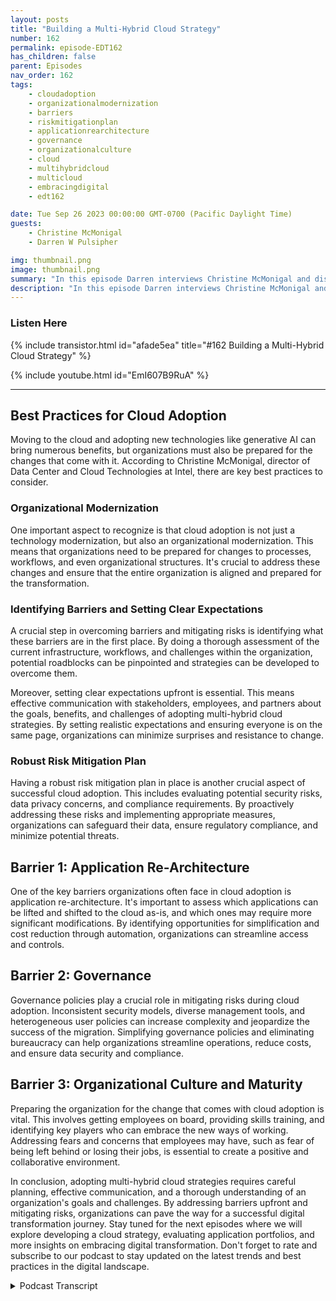 ```yaml
---
layout: posts
title: "Building a Multi-Hybrid Cloud Strategy"
number: 162
permalink: episode-EDT162
has_children: false
parent: Episodes
nav_order: 162
tags:
    - cloudadoption
    - organizationalmodernization
    - barriers
    - riskmitigationplan
    - applicationrearchitecture
    - governance
    - organizationalculture
    - cloud
    - multihybridcloud
    - multicloud
    - embracingdigital
    - edt162

date: Tue Sep 26 2023 00:00:00 GMT-0700 (Pacific Daylight Time)
guests:
    - Christine McMonigal
    - Darren W Pulsipher

img: thumbnail.png
image: thumbnail.png
summary: "In this episode Darren interviews Christine McMonigal and discuss the challenges organizations face when transitioning to the cloud and adopting multi-hybrid cloud architectures. They highlight the importance of understanding these obstacles and providing guidance to overcome them. This episode will dive deeper into some key barriers and strategies for mitigating risks, ensuring a successful cloud transformation."
description: "In this episode Darren interviews Christine McMonigal and discuss the challenges organizations face when transitioning to the cloud and adopting multi-hybrid cloud architectures. They highlight the importance of understanding these obstacles and providing guidance to overcome them. This episode will dive deeper into some key barriers and strategies for mitigating risks, ensuring a successful cloud transformation."
---
```


<div>
<h3>Listen Here</h3>
{% include transistor.html id="afade5ea" title="#162 Building a Multi-Hybrid Cloud Strategy" %}

{% include youtube.html id="EmI607B9RuA" %}
</div>

---

## Best Practices for Cloud Adoption

Moving to the cloud and adopting new technologies like generative AI can bring numerous benefits, but organizations must also be prepared for the changes that come with it. According to Christine McMonigal, director of Data Center and Cloud Technologies at Intel, there are key best practices to consider.

### Organizational Modernization

One important aspect to recognize is that cloud adoption is not just a technology modernization, but also an organizational modernization. This means that organizations need to be prepared for changes to processes, workflows, and even organizational structures. It's crucial to address these changes and ensure that the entire organization is aligned and prepared for the transformation.

### Identifying Barriers and Setting Clear Expectations

A crucial step in overcoming barriers and mitigating risks is identifying what these barriers are in the first place. By doing a thorough assessment of the current infrastructure, workflows, and challenges within the organization, potential roadblocks can be pinpointed and strategies can be developed to overcome them.

Moreover, setting clear expectations upfront is essential. This means effective communication with stakeholders, employees, and partners about the goals, benefits, and challenges of adopting multi-hybrid cloud strategies. By setting realistic expectations and ensuring everyone is on the same page, organizations can minimize surprises and resistance to change.

### Robust Risk Mitigation Plan

Having a robust risk mitigation plan in place is another crucial aspect of successful cloud adoption. This includes evaluating potential security risks, data privacy concerns, and compliance requirements. By proactively addressing these risks and implementing appropriate measures, organizations can safeguard their data, ensure regulatory compliance, and minimize potential threats.

## Barrier 1: Application Re-Architecture

One of the key barriers organizations often face in cloud adoption is application re-architecture. It's important to assess which applications can be lifted and shifted to the cloud as-is, and which ones may require more significant modifications. By identifying opportunities for simplification and cost reduction through automation, organizations can streamline access and controls.

## Barrier 2: Governance

Governance policies play a crucial role in mitigating risks during cloud adoption. Inconsistent security models, diverse management tools, and heterogeneous user policies can increase complexity and jeopardize the success of the migration. Simplifying governance policies and eliminating bureaucracy can help organizations streamline operations, reduce costs, and ensure data security and compliance.

## Barrier 3: Organizational Culture and Maturity

Preparing the organization for the change that comes with cloud adoption is vital. This involves getting employees on board, providing skills training, and identifying key players who can embrace the new ways of working. Addressing fears and concerns that employees may have, such as fear of being left behind or losing their jobs, is essential to create a positive and collaborative environment.

In conclusion, adopting multi-hybrid cloud strategies requires careful planning, effective communication, and a thorough understanding of an organization's goals and challenges. By addressing barriers upfront and mitigating risks, organizations can pave the way for a successful digital transformation journey. Stay tuned for the next episodes where we will explore developing a cloud strategy, evaluating application portfolios, and more insights on embracing digital transformation. Don't forget to rate and subscribe to our podcast to stay updated on the latest trends and best practices in the digital landscape.


<details>
<summary> Podcast Transcript </summary>

<p>﻿1</p>
<p>Hello, this is Darren</p>
<p>Pulsipher, chief solution,architect of public sector at Intel.</p>
<p>And welcome to Embracing</p>
<p>Digital Transformation,where we investigate effective change,leveragingpeople, process and technology.</p>
<p>On today's episode, Building a multihybrid cloud Strategy</p>
<p>Best Practices with special guests.</p>
<p>Christine McMonigal, director of Data</p>
<p>Center and Cloud Technologies.</p>
<p>Christine, welcome to the show.</p>
<p>Thanks, Daryn. Appreciate it.</p>
<p>Hey, Christine.</p>
<p>We go back probably eight years.</p>
<p>It entails.</p>
<p>Probably I.</p>
<p>Think I met you the first time at a show,probably HP</p>
<p>Explorer one, one of the vents back there.</p>
<p>And yeah, maybe a VMWORLDor an HP or something.</p>
<p>Yeah. Yeah.</p>
<p>And I remember we on the show floortalks for hours at the booth,you know, inbetween rushes of people coming in.</p>
<p>We had a fun time.</p>
<p>And when I heard about this projectyou're working on, I said,</p>
<p>We got to talk to Christine.</p>
<p>This would be wonderful, but I know you.</p>
<p>But my guest do not. So, Christine.</p>
<p>So tell my guests a little bitabout yourself and your background.</p>
<p>Yeah.</p>
<p>Christine McMonagle,</p>
<p>I've been at Intel for many, many years.</p>
<p>I've been on the data centerside of the business since 2010,and I've been working on storage,hyper converged infrastructure.</p>
<p>Kind of evolvedinto more of a hybrid cloud focus.</p>
<p>And I work with a number of our keysoftware partners to help themtake advantage of Intel technologiesand then promote those technologies.</p>
<p>So where were you before Intel?</p>
<p>Our stores. Intel.</p>
<p>Been where you grew up?</p>
<p>Cut your teeth.</p>
<p>Oh, wow.</p>
<p>I was at a small startupbased in the Twin Citiesthat had networking and IO equipmentback in the nineties and then went backto school at Cornell for my MBA.</p>
<p>And Intel hired me out of that program.</p>
<p>Oh, wow.</p>
<p>All right.</p>
<p>So technologist turned in Bay.</p>
<p>That's right.</p>
<p>Sounds familiar. That's what I did, too.</p>
<p>That's hard to do.</p>
<p>Yeah.</p>
<p>When I learned that no one knows howto manage and control software engineers,</p>
<p>I decided to go learnhow to do that with my MBA.</p>
<p>And I still don't know how.</p>
<p>I'm a software engineer, too.</p>
<p>I'm not control. Everyone knows that. So.</p>
<p>So, Christine, we talk. We talk.</p>
<p>This is this is the first podcastin a series of five podcaststhat we're going to do on multi hybridcloud on best practicesin multicloud models. Why?</p>
<p>Why are we doing this?</p>
<p>You know, we recognize thattechnology providers, Cisco's I.T.decision makers,they're still facing a lot of challengesas they modernize their infrastructure,moved to cloud, bring in new technologieslike I consider how to use the edgeall of these things.</p>
<p>And well,we've had some good guidance in the past.</p>
<p>We felt it was really time to update that.</p>
<p>And and really see how we could helpour partnersand our customersbetter make use of their infrastructure.</p>
<p>And you know, get the most that they canas they're addressing business challenges,anything from, you know, improvingtheir customer experience, lowering costs,improving security, supportingtheir continued remote workforce, etc..</p>
<p>And and that's reallywhat transformation is all about.</p>
<p>Well, I'm glad you brought that up,because the landscape today,compared to just five yearsago, completely different.</p>
<p>Very true.</p>
<p>Mm hmm.</p>
<p>I mean, you mentioned you mentionedtwo of the biggest ones, remote work.</p>
<p>The pandemic.</p>
<p>The pandemic changed everything.</p>
<p>And the other one, which is very new,which is only six,eight months oldnow, is the birth of generative AI.</p>
<p>That's right.</p>
<p>So big, big changes.</p>
<p>So why does Intel thinkthat they have anything to sayabout this stuff?</p>
<p>We just produce chips.</p>
<p>Well, actually,</p>
<p>Intel's a lot more than justa chip producer, as you well know.</p>
<p>Why do you know We have 15,000 softwareengineers, for example?</p>
<p>Right.</p>
<p>And, you know,we really try to work closelywith the ecosystem, whether that's ondriving your technology standardthat make interoperability real to,you know, collaborating with our softwarepartners to help our technologiesimprove the software experiencethat they're delivering to customers.</p>
<p>And all of that is is really partof what we're doingto drive transformation in the industry.</p>
<p>And ultimately, you know, our missionis to make the world a better place.</p>
<p>Well, I'm glad you brought those things upbecause I leverageall that stuff in my own workbecause Idon't work with the software vendorsas much as I work with the end users.</p>
<p>And I'm like a matchmaker.</p>
<p>Or I call myselfsometimes a technology therapistwith other CIOs.</p>
<p>So when we talk about best practicesin adopting multi hybridcloud architectures or multi hybridcloud models, operating models,we have a lot of experiencebecause we work with a lot of customersand the vendors that are supplying thesetools to help them with this adoption.</p>
<p>So I love that you guys came upwith this idea for this seriesbecause a lot of my listenersare in the throes of all this today.</p>
<p>So I think this is wonderful.</p>
<p>Very good.</p>
<p>And I'm glad that you were willingto partner with us to get the word outand utilize your podcast,which which has been a longstandingand and valuable asset to the communityto help us provide this guidanceand share some expertise.</p>
<p>Well, great.</p>
<p>Well, thanks.</p>
<p>You know,buttering up the host always helps.</p>
<p>It always does.</p>
<p>All right.</p>
<p>So let's dive into it.</p>
<p>Today, specifically,we want to talk specificallyabout the first best practice.</p>
<p>Which iswhich is addressing barriersupfront to mitigate risk.</p>
<p>All right.</p>
<p>I heard two big buzzwords that I learnedin MBA school.</p>
<p>Barriers and risk.</p>
<p>Right. That's right. That's right. Right.</p>
<p>Yeah.</p>
<p>Well, you know, people think of of cloudas a as a technology modernization,but it's just as much ofan organizational modernization.</p>
<p>Right.</p>
<p>Changes to processesand and how people work and and.</p>
<p>Even organizational structure.</p>
<p>Right, Exactly. Mm hmm.</p>
<p>It's really a large change managementexercise, you know,</p>
<p>And it sort ofsounds like consultant buzz speak.</p>
<p>But in reality, it is a lot of change.</p>
<p>And and it's something that that peoplewant to plan for upfrontand set expectations for upfront.</p>
<p>So what what kind of you talked about?</p>
<p>I've got to identify the barriersand mitigate risk.</p>
<p>Right. Yeah.</p>
<p>How do I go about doing that?</p>
<p>Because this is new.</p>
<p>I mean, some of the barriers</p>
<p>I can think of would be,</p>
<p>I don't know what I don't know.</p>
<p>Well, thatis actually a lot of the challengethat I think people faceas they're modernizing workloads,as they're moving thingsto more of a cloud operating model.</p>
<p>You know, they find that they didn'tmaybe realize all the dependenciesthat a workload or applicationhas or all the different peopleaccessing it and utilizing itand how to secure that access.</p>
<p>So, you know, really the the first thingand this addressing barriers up frontthat people need to think aboutis what's my visibility into my operationsand do I really understandwhere apps are runningand where the data is storedthat supports those appsand what resources other resourcesare used in the data centerfor that workloadand who's accessing the workload.</p>
<p>And you know,what are the needs for performanceor latency or security on that workload.</p>
<p>So really getting that visibility upfrontinto all of thosedependenciesis both challenging and very critical.</p>
<p>Well, this this is interestingbecause I've seen some organizationsdo a lift and shift hire, right?</p>
<p>And they don't do the work upfront.</p>
<p>They have a mandate. I got to go to</p>
<p>I've got to go to Cloud.</p>
<p>So I got to get it done.</p>
<p>I don't have time to do the pre worklike what you're suggesting,and it ends up being a disaster.</p>
<p>Have you seen the same sorts of things?</p>
<p>Exactly. That's exactly right.</p>
<p>You know,and when you look at even surveysof people who've been working in the cloudfor a while,this often comes upas one of the big challenges.</p>
<p>Right.</p>
<p>That that they didn'thave that visibility and,you know, maybe were acting on a cloudfirst kind of a mandate.</p>
<p>But we really see that evolving nowand people trying to takea more strategic approachto their use of cloudand trying to ensure that they do thinkthrough those hurdles or barriers upfront,that they do plan out their cloud strategyand expectations up front as well.</p>
<p>So I love the</p>
<p>I love the term operational visibility.</p>
<p>I just love that.</p>
<p>Mm hmm.</p>
<p>Because you got to seewhat you're doing todayand you don't want to dothe same thing in the cloudor because it's more expensive.</p>
<p>Good point.</p>
<p>That's right.</p>
<p>The whole reason that you're moving tocloud, right, is to evolve your processesand make them more efficient,whether that's cost efficientor more performantor more power efficient, etc..</p>
<p>And if you try to keep everything the sameand just lift and shift it,you may be missing outon some of the benefitsthat you expected to get from Cloud.</p>
<p>All right.</p>
<p>That's great operational visibility.</p>
<p>We talked about that.</p>
<p>What's another tool that I haveor another best practice in this?</p>
<p>Identifying barriers and mitigating risk.</p>
<p>Yeah. Yeah.</p>
<p>Another barrier that we recommendpeople thinkthrough is their governance policiesas well.</p>
<p>You know, policiesfor how resources are accessed, utilized,where data is stored,you know, things that can really derailan effort with hybrid and multi-cloudare things like inconsistentsecurity modelsor heterogeneous user policies,you know, diversearray of management tools.</p>
<p>All these things increase complexityand if not at least understood upfront,they can really jeopardizethe success of a project that you'retrying to use to transform your workloador transform your infrastructure.</p>
<p>Okay. You mentioned governance.</p>
<p>Anytime I hear governance,</p>
<p>I think of bureaucracy.</p>
<p>No, that's not. Horrible.</p>
<p>No, I don't. I don't mean it that way.</p>
<p>You know, I thinkwhen we think bureaucracy,we think governance, government.</p>
<p>But yeah,and the two are tied together.</p>
<p>But what you're talking abouthas is actuallygetting rid of some of the bureaucracy.</p>
<p>To me, bureaucracycomes about because of exceptions.</p>
<p>It sounds kind of weird,but in my sick mind or bureaucraticyou get,it means morepeople have to make a decisionbecause there's so many differentexceptions to ajust a standard way of doing things.</p>
<p>So what you're talking about withgovernance is coming up with a simplified</p>
<p>I love how you said complexityreally kills.</p>
<p>That's right.</p>
<p>Yeah.</p>
<p>Understanding where thosewhere the complexity lies todayand then thinking throughhow to simplify those policiesas part of this transformation effort,as part of this hybridcloudtransformation, you know, really trying toavoid these things that have been a drainon efficiencyand cost driving up cost in the past.</p>
<p>So, you know, simplificationand putting practices in placethat respond to the current conditionsas well,whether that's regulatory or, you know,protecting your IP,protecting your customer information,all of those things are really partof that setof simplified policies for governance.</p>
<p>Okay.</p>
<p>So you mentioned a lot around governance,around data. Hmm.</p>
<p>Almosteverything you said had to do with datais is that really is this really tyinginto my my data governance?</p>
<p>Is it my data governancethat we're talking aboutor is it beyond just data governance?</p>
<p>Well, I think data is a huge piece of it,but it also extends to userpolicies, access controls,protecting how users are accessing dataand workloads in order to mitigaterisks and protect that data.</p>
<p>Okay.</p>
<p>So I can use my governance modelsas ways to help me mitigate my risks.</p>
<p>That's right. That's what I'm hearing.</p>
<p>Okay, great.</p>
<p>This is starting to make sense to me.</p>
<p>A lot of what you're talking aboutreminds me of a course I just tookrecently on process re-engineering.</p>
<p>I. Yes, right.</p>
<p>Which sounds a lot like. Right. Exactly.</p>
<p>Really?</p>
<p>This is part of a process re-engineering.</p>
<p>You know, all of this migration to cloudoperating models, transformation projects,all of this is really processre-engineering and a chart.</p>
<p>Now know that makes sense.</p>
<p>So so but any time as aas an executive when I was an executiveand they said yeah, we needto do process re-engineering,</p>
<p>I was like, Oh.</p>
<p>Yeah, sounds like somethingyou would dread, right?</p>
<p>Yeah, because it's a lot of work.</p>
<p>That's true.</p>
<p>Right.</p>
<p>So what you're telling me isif I'm doing a cloud,if I'm moving to a cloud or multi-cloud,</p>
<p>I got to do the work up front.</p>
<p>It's it doesn't make senseto do the lift and shift.</p>
<p>I think you're going to see limitedbenefitby simply doing a lift and shift.</p>
<p>Now, I'm not implying that every workloadneeds to be completely architected.</p>
<p>That's that's not the case.</p>
<p>But really, it's about evolvingyour policies and workflowsas part of this transformation,taking advantage of thatto make them more efficient andtransparent in terms ofhow they'revisible to the organizationand how they're utilized.</p>
<p>It also is what enables youto automate those kinds of processes.</p>
<p>If it's simplifiedand the workflow is clear.</p>
<p>Okay,that this this makes more sense to me nowbecause I do have some customersthat did lift and shiftand they were a rightand I've had other customersthat did a lift in shiftand there were hidden, hidden thingsthey did not know about because they knew.</p>
<p>Yeah, I mean, notevery workflow needs to be or workload needs to be dramatically modifiednecessarily.</p>
<p>Some may be goodas is or need minimal changesand others may benefit from more dramaticre architectingand a heavier investment, particularlyif they're really critical to theto the organization and your success.</p>
<p>So you know, there'sno one standardized approach,but the more that you can understandupfront and plan aheadand take advantage of this transformationto simplify, reduce costs,streamline access and controls, automateall of those things will be a big pieceof your success with the cloud.</p>
<p>Okay, that makes the most sense.</p>
<p>All right.</p>
<p>I think we beat this one up.</p>
<p>Governance makes sense to me.</p>
<p>Establishingpolicies. It's not just data governance.</p>
<p>I What else?</p>
<p>What next do you have on on our platefor another best practice?</p>
<p>Yeah.</p>
<p>The third barrier to think through upfront is organizational cultureand maturity.</p>
<p>You know, really tryingto prepare the organization for the changethat's coming, bringing them alongas part of the process.</p>
<p>Getting them to embrace it up frontso that there isn'tthe kind of resistance laterand also kind of identifyingyour key players in your organizationwho are ready to embrace these changes,some new ways of working,some new processesand making them part of youryour critical talent poolfor your, you know, your cloud centerof excellence, if you will.</p>
<p>Gotcha.</p>
<p>All right.</p>
<p>We know that change is difficult, as youmentioned, is for a lot of organizations.</p>
<p>But a lot of times when you'redoing a change like this, you identifymotivatorsand fear is one of those motivators.</p>
<p>What do. Well, it is right.</p>
<p>It is of something.</p>
<p>Why would I move to the cloud?</p>
<p>What do you seeas some of the fears that employees havewhen an organizationis moving to the cloud?</p>
<p>What are some of those thingsthat you've seen in your experience?</p>
<p>Yeah, I think it'syou know, people develop a comfort levelwith a certain way of doing things rightand having to changethat is by definitionbreeds discomfort,at least for a period of time.</p>
<p>Right.</p>
<p>And and also, I thinkpeople are,you know, fear being left behindor that as a new operating model,as a new process is developed,that they may be out of work as well.</p>
<p>So the more that you can doto sort of nurture that talentpool and bring people along,the more likely you are to see success.</p>
<p>And those same people are going to helpidentifyyour barriers, help identify your risks,help mitigate those and and, you know,help ensure that you will see successfrom these projects.</p>
<p>It's interesting when youwhen you said bring them along,you meant skills training, right?</p>
<p>Both skills training.</p>
<p>And, you know,just kind of getting them toto see the potential benefitsas well as why it needs to happen.</p>
<p>You know, peoplepeople don't make these changes.</p>
<p>I know that there'sbeen a lot of sort of cloudfirst mandatesfrom top down there in the past.</p>
<p>But I think people are thinking much morestrategically about their use of cloud.</p>
<p>I've oftenheard the term recently cloud smartand how people are,you know, making sure that they have goalsdefined and clear objectives. Andthe more that you can do to,you know, identify those motivatorsand it really all comes backto business challengesthat are the core driver of these changes.</p>
<p>Right.</p>
<p>We don't change for change sakeother than these maybe these top downmandates, but even those were often drivenby cost reduction efforts.</p>
<p>But it's today it's things more like</p>
<p>I need to improve my customer experienceto be more competitiveor I need to address,you know, business continuityor supply chainchain challenges that I've been facingthe last couple of yearsor I see now I'm going to have a continuedhybrid workforceand I want to make sure I retainmy most talented resourcesor I need to address new regulations.</p>
<p>So all of these things are sort ofthe array of business challengesthat motivate change.</p>
<p>And, you know, once you've decidedyou need to make that change,that's when you want to think throughas much as you can.</p>
<p>And plan ahead to mitigate the risks.</p>
<p>You know, it's interestingthat you said it because my brainwent to changehas been difficult in the past,but COVID taught us something.</p>
<p>I.T. organizations can move very fast.</p>
<p>That's very true. Yes.</p>
<p>And I think every success.</p>
<p>Really, right?</p>
<p>Yeah. Yeah.</p>
<p>I mean, I.</p>
<p>I was working with a lot of companies,pre-COVID on their digital transformation.</p>
<p>Right. I mean, that'swhat I talk about in my podcast.</p>
<p>It's what I help people do. Yeah.</p>
<p>And we have three yearroadmaps all mapped out.</p>
<p>This is what we were going to do.</p>
<p>And those three year roadmaps becamethree week roadmaps.</p>
<p>Isn't that amazing?</p>
<p>Everything just went and I was like,</p>
<p>Why is itthat an organization can move that fastwhen it has to?</p>
<p>But in other times it's this bogged downslowness that and I think you hit it.</p>
<p>It's discomfort.</p>
<p>Yeah, we drag our feetuntil we're really forced to changeby some type of business challengeor an external forcethat requires us to pivot and act quickly.</p>
<p>Yeah. Yeah, It's fascinating.</p>
<p>And the cloud smart thing.</p>
<p>I think that's the right strategy.</p>
<p>It's the same strategy that we employed insome customers that their CEO was cloud.</p>
<p>First I read it in CEO, CIO Magazine,</p>
<p>Cloud first.</p>
<p>Cloud first.</p>
<p>No, that's of doom.</p>
<p>We all clouds part. Right.</p>
<p>So I get that. That makes sense.</p>
<p>Have you seen as faras organizational structure goes,have you seen a change in the waythat organizations are structuredto handle clouddifferently than traditional data center?</p>
<p>I. Arethose things that you've seen as well?</p>
<p>Yeah, I've I've seen a few thingsin that regard.</p>
<p>One is this kind of blurringof traditional boundariesbetween silos in an organization, right?</p>
<p>Between compute and storage and networkingand even things like legal andand also between sortof the core operations team and the I.T.planning team.</p>
<p>Now, a lot more blurring of boundaries.</p>
<p>And I think a lot ofit comes down to the fact that as you'rerethinking processes, you realizethat things cannot be siloed.</p>
<p>You really need to be embracinga more agile approach.</p>
<p>And and then, you know,you really need to be unifyingmore of your operations on cloudin order to see the benefit, you know.</p>
<p>And ultimately,people want to move to a more unifiedoperating model, a single management plainand set of tools as much as possiblein order to be ableto make the most of their resources,whether they're in the public cloud,the private cloud at the edge, etc.,in order to really maximizethe potential of those resourceswherever they're placed.</p>
<p>And having a more unified operating modeland managementplan is what gives you that agility.</p>
<p>So that sounds like organizational change.</p>
<p>It is.</p>
<p>Yeah, it's fascinating because we didn'ttalk about technology at all today.</p>
<p>We'll have to come backand talk about that at another time.</p>
<p>Yeah. Yeah,because there are technology in place.</p>
<p>Christine, Like I said,this has been great talking to you.</p>
<p>I think it's a talking about the barriersand the risk managementupfront on best practicesis the way to go.</p>
<p>Can you give us just a brief just a briefoverview of the next podcastthat we're seeing coming up in the series?</p>
<p>I'm a teacher.</p>
<p>Let let's get to make surethat people want to come back and hearthe other four episodes in the series.</p>
<p>Yes. Well, next,we're going to talk about your cloudstrategy and operating model, eitherdeveloping one.</p>
<p>If you don't have a clear,unified strategy and operating modelor refining itto take into account new capabilitiesthat you may need to be developing,for example, A.I.or new resources, you need to be makingthe most of like EDGE, etc..</p>
<p>So we're going to talk about definingor refiningyour cloud strategyand operating model in the next episode.</p>
<p>And then after that,we're going to talk about your portfolioof application iconsand the best ways to modernize those.</p>
<p>We're going to evaluateworkload placement factors,and then we're going to talk abouthow do you do, how do you addressnext steps going forward, you know, agileapproach and continuous improvement.</p>
<p>So that's our plan.</p>
<p>All right.</p>
<p>I look forward to talkingand we have a special guest coming onand then you can wrap this upin a nice tight bow at the end.</p>
<p>So great.</p>
<p>Christine, as always, it's wonderfultalking to you and welcome.</p>
<p>Welcome to the show.</p>
<p>Thank you for listeningto Embracing Digital Transformation today.</p>
<p>If you enjoyed our podcast,give it five stars on your favoritepodcasting site or YouTube channel.</p>
<p>You can find out more informationabout embracing digital transformationand embracing digital, dawg.</p>
<p>Until nexttime, go out and do something wonderful.</p>

</details>
